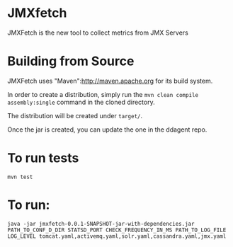 # JMXfetch

JMXFetch is the new tool to collect metrics from JMX Servers

# Building from Source

JMXFetch uses "Maven":http://maven.apache.org for its build system.

In order to create a distribution, simply run the ```mvn clean compile assembly:single``` command in the cloned directory.

The distribution will be created under ```target/```.

Once the jar is created, you can update the one in the ddagent repo.

# To run tests
```
mvn test
```

# To run:
```
java -jar jmxfetch-0.0.1-SNAPSHOT-jar-with-dependencies.jar PATH_TO_CONF_D_DIR STATSD_PORT CHECK_FREQUENCY_IN_MS PATH_TO_LOG_FILE LOG_LEVEL tomcat.yaml,activemq.yaml,solr.yaml,cassandra.yaml,jmx.yaml
```
